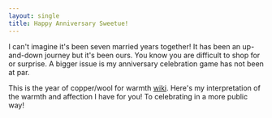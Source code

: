 ```yaml
---
layout: single
title: Happy Anniversary Sweetue!
---
```


I can't imagine it's been seven married years together! It has been an up-and-down journey but it's been ours. You know you are difficult to shop for or surprise. A bigger issue is my anniversary celebration game has not been at par.

This is the year of copper/wool for warmth [wiki](https://en.wikipedia.org/wiki/Wedding_anniversary#cite_ref-15). Here's my interpretation of the warmth and affection I have for you! To celebrating in a more public way!

